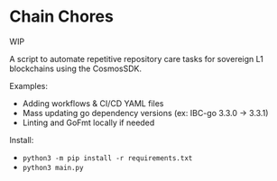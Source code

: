 # Chain Chores

WIP

A script to automate repetitive repository care tasks for sovereign L1 blockchains using the CosmosSDK.

Examples:
- Adding workflows & CI/CD YAML files
- Mass updating go dependency versions (ex: IBC-go 3.3.0 -> 3.3.1)
- Linting and GoFmt locally if needed


Install:
- `python3 -m pip install -r requirements.txt`
- `python3 main.py`